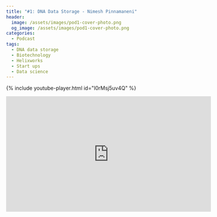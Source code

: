 ```yaml
---
title: "#1: DNA Data Storage - Nimesh Pinnamaneni"
header:
  image: /assets/images/pod1-cover-photo.png
  og_image: /assets/images/pod1-cover-photo.png
categories:
  - Podcast
tags:
  - DNA data storage
  - Biotechnology
  - Helixworks
  - Start ups
  - Data science
---
```


{% include youtube-player.html id="I0rMsj5uv4Q" %}

<iframe width="560" height="315" src="https://www.youtube.com/embed/I0rMsj5uv4Q" frameborder="0" allow="autoplay; encrypted-media" allowfullscreen></iframe>
